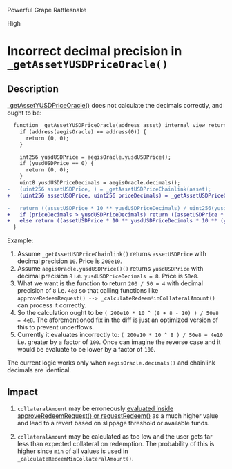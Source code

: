 Powerful Grape Rattlesnake

High

# Incorrect decimal precision in `_getAssetYUSDPriceOracle()`

## Description
[_getAssetYUSDPriceOracle()](https://github.com/sherlock-audit/2025-04-aegis-op-grant/blob/main/aegis-contracts/contracts/AegisMinting.sol#L817) does not calculate the decimals correctly, and ought to be:
```diff
  function _getAssetYUSDPriceOracle(address asset) internal view returns (uint256, uint8) {
    if (address(aegisOracle) == address(0)) {
      return (0, 0);
    }

    int256 yusdUSDPrice = aegisOracle.yusdUSDPrice();
    if (yusdUSDPrice == 0) {
      return (0, 0);
    }
    uint8 yusdUSDPriceDecimals = aegisOracle.decimals();
-   (uint256 assetUSDPrice, ) = _getAssetUSDPriceChainlink(asset);
+   (uint256 assetUSDPrice, uint256 priceDecimals) = _getAssetUSDPriceChainlink(asset);

-   return ((assetUSDPrice * 10 ** yusdUSDPriceDecimals) / uint256(yusdUSDPrice), yusdUSDPriceDecimals);
+   if (priceDecimals > yusdUSDPriceDecimals) return ((assetUSDPrice * 10 ** yusdUSDPriceDecimals) / (uint256(yusdUSDPrice) * 10 ** (priceDecimals - yusdUSDPriceDecimals)), yusdUSDPriceDecimals);
+   else return ((assetUSDPrice * 10 ** yusdUSDPriceDecimals * 10 ** (yusdUSDPriceDecimals - priceDecimals)) / uint256(yusdUSDPrice), yusdUSDPriceDecimals);
  }
```

Example:
1. Assume `_getAssetUSDPriceChainlink()` returns `assetUSDPrice` with decimal precision `10`. Price is `200e10`.
2. Assume `aegisOracle.yusdUSDPrice()()` returns `yusdUSDPrice` with decimal precision `8` i.e. `yusdUSDPriceDecimals = 8`. Price is `50e8`.
3. What we want is the function to return `200 / 50 = 4` with decimal precision of `8` i.e. `4e8` so that calling functions like `approveRedeemRequest() --> _calculateRedeemMinCollateralAmount()` can process it correctly.
4. So the calculation ought to be `( 200e10 * 10 ^ (8 + 8 - 10) ) / 50e8 = 4e8`. The aforementioned fix in the diff is just an optimized version of this to prevent underflows. 
5. Currently it evaluates incorrectly to: `( 200e10 * 10 ^ 8 ) / 50e8 = 4e10` i.e. greater by a factor of `100`. Once can imagine the reverse case and it would be evaluate to be lower by a factor of `100`.

The current logic works only when `aegisOracle.decimals()` and chainlink decimals are identical.

## Impact
1. `collateralAmount` may be erroneously [evaluated inside approveRedeemRequest() or requestRedeem()](https://github.com/sherlock-audit/2025-04-aegis-op-grant/blob/main/aegis-contracts/contracts/AegisMinting.sol#L324-L333) as a much higher value and lead to a revert based on slippage threshold or available funds.

2. `collateralAmount` may be calculated as too low and the user gets far less than expected collateral on redemption. The probability of this is higher since `min` of all values is used in `_calculateRedeemMinCollateralAmount()`.
